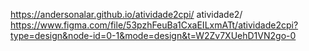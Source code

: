 https://andersonalar.github.io/atividade2cpi/
atividade2/
https://www.figma.com/file/53pzhFeuBa1CxaEILxmATt/atividade2cpi?type=design&node-id=0-1&mode=design&t=W2Zv7XUehD1VN2go-0
